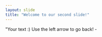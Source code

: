 ```yaml
---
layout: slide
title: "Welcome to our second slide!"
---
```

"Your text :)
Use the left arrow to go back! -
